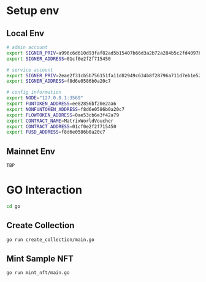 # Setup env

## Local Env

```bash
# admin account
export SIGNER_PRIV=a996c6d610d93faf82ad5b15407b66d3a2b72a284b5c2fd4097b5a3e735a79e1
export SIGNER_ADDRESS=01cf0e2f2f715450

# service account
export SIGNER_PRIV=2eae2f31cb5b756151fa11d82949c634b8f28796a711d7eb1e52cc301ed11111
export SIGNER_ADDRESS=f8d6e0586b0a20c7

# config information
export NODE="127.0.0.1:3569"
export FUNTOKEN_ADDRESS=ee82856bf20e2aa6
export NONFUNTOKEN_ADDRESS=f8d6e0586b0a20c7
export FLOWTOKEN_ADDRESS=0ae53cb6e3f42a79
export CONTRACT_NAME=MatrixWorldVoucher
export CONTRACT_ADDRESS=01cf0e2f2f715450
export FUSD_ADDRESS=f8d6e0586b0a20c7
```

## Mainnet Env
```bash
TBP
```

# GO Interaction

```bash
cd go
```

## Create Collection

```bash
go run create_collection/main.go
```

## Mint Sample NFT

```bash
go run mint_nft/main.go
```

